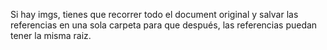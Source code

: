 
Si hay imgs, tienes que recorrer todo el document original y salvar las referencias en una sola carpeta para que después, las referencias 
puedan tener la misma raiz.

